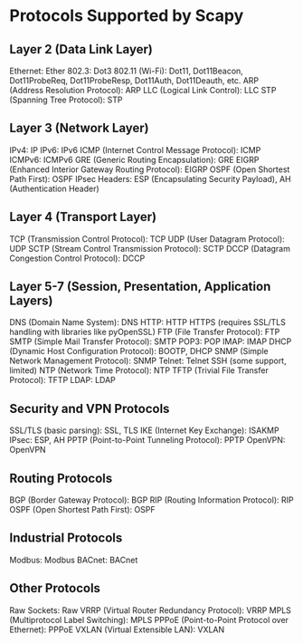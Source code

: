 
# Protocols Supported by Scapy

## Layer 2 (Data Link Layer)

Ethernet: Ether
802.3: Dot3
802.11 (Wi-Fi): Dot11, Dot11Beacon, Dot11ProbeReq, Dot11ProbeResp, Dot11Auth, Dot11Deauth, etc.
ARP (Address Resolution Protocol): ARP
LLC (Logical Link Control): LLC
STP (Spanning Tree Protocol): STP

## Layer 3 (Network Layer)

IPv4: IP
IPv6: IPv6
ICMP (Internet Control Message Protocol): ICMP
ICMPv6: ICMPv6
GRE (Generic Routing Encapsulation): GRE
EIGRP (Enhanced Interior Gateway Routing Protocol): EIGRP
OSPF (Open Shortest Path First): OSPF
IPsec Headers: ESP (Encapsulating Security Payload), AH (Authentication Header)

## Layer 4 (Transport Layer)

TCP (Transmission Control Protocol): TCP
UDP (User Datagram Protocol): UDP
SCTP (Stream Control Transmission Protocol): SCTP
DCCP (Datagram Congestion Control Protocol): DCCP

## Layer 5-7 (Session, Presentation, Application Layers)

DNS (Domain Name System): DNS
HTTP: HTTP
HTTPS (requires SSL/TLS handling with libraries like pyOpenSSL)
FTP (File Transfer Protocol): FTP
SMTP (Simple Mail Transfer Protocol): SMTP
POP3: POP
IMAP: IMAP
DHCP (Dynamic Host Configuration Protocol): BOOTP, DHCP
SNMP (Simple Network Management Protocol): SNMP
Telnet: Telnet
SSH (some support, limited)
NTP (Network Time Protocol): NTP
TFTP (Trivial File Transfer Protocol): TFTP
LDAP: LDAP

## Security and VPN Protocols

SSL/TLS (basic parsing): SSL, TLS
IKE (Internet Key Exchange): ISAKMP
IPsec: ESP, AH
PPTP (Point-to-Point Tunneling Protocol): PPTP
OpenVPN: OpenVPN

## Routing Protocols

BGP (Border Gateway Protocol): BGP
RIP (Routing Information Protocol): RIP
OSPF (Open Shortest Path First): OSPF

## Industrial Protocols

Modbus: Modbus
BACnet: BACnet

## Other Protocols

Raw Sockets: Raw
VRRP (Virtual Router Redundancy Protocol): VRRP
MPLS (Multiprotocol Label Switching): MPLS
PPPoE (Point-to-Point Protocol over Ethernet): PPPoE
VXLAN (Virtual Extensible LAN): VXLAN
